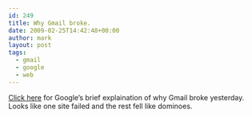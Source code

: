 ```yaml
---
id: 249
title: Why Gmail broke.
date: 2009-02-25T14:42:48+00:00
author: mark
layout: post
tags:
  - gmail
  - google
  - web
---
```

[Click here](http://gmailblog.blogspot.com/2009/02/update-on-todays-gmail-outage.html) for Google&#8217;s brief explaination of why Gmail broke yesterday. Looks like one site failed and the rest fell like dominoes.